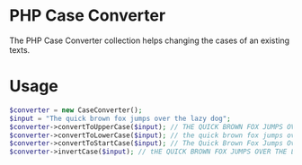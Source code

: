 # PHP Case Converter
The PHP Case Converter collection helps changing the cases of an existing texts.

# Usage

```php
$converter = new CaseConverter();
$input = "The quick brown fox jumps over the lazy dog";
$converter->convertToUpperCase($input); // THE QUICK BROWN FOX JUMPS OVER THE LAZY DOG
$converter->convertToLowerCase($input); // the quick brown fox jumps over the lazy dog
$converter->convertToStartCase($input); // The Quick Brown Fox Jumps Over The Lazy Dog
$converter->invertCase($input); // tHE QUICK BROWN FOX JUMPS OVER THE LAZY DOC
```
